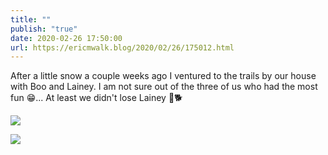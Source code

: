 ```yaml
---
title: ""
publish: "true"
date: 2020-02-26 17:50:00
url: https://ericmwalk.blog/2020/02/26/175012.html
---
```


After a little snow a couple weeks ago I ventured to the trails by our house with Boo and Lainey. I am not sure out of the three of us who had the most fun 😁... At least we didn't lose Lainey 👻🐕

![](https://ericmwalk.blog/uploads/2022/4b229eddf5.jpg)

![](https://ericmwalk.blog/uploads/2022/5a5d43a3e0.jpg)